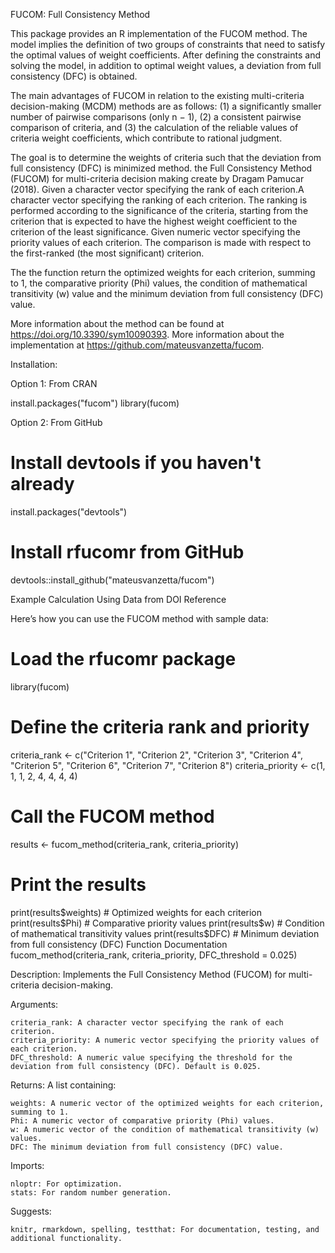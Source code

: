 FUCOM: Full Consistency Method 

This package provides an R implementation of the FUCOM method. 
The model implies the definition of two groups of constraints that need to satisfy the optimal values of weight coefficients.
After defining the constraints and solving the model, in addition to optimal weight values, a deviation from full consistency (DFC) is obtained.

The main advantages of FUCOM in relation to the existing multi-criteria decision-making (MCDM) methods are as follows: 
(1) a significantly smaller number of pairwise comparisons (only n − 1), 
(2) a consistent pairwise comparison of criteria, and 
(3) the calculation of the reliable values of criteria weight coefficients, which contribute to rational judgment.


The goal is to determine the weights of criteria such that the deviation from full consistency (DFC) is minimized method. 
the Full Consistency Method (FUCOM) for multi-criteria decision making create by Dragam Pamucar (2018).
Given a character vector specifying the rank of each criterion.A character vector specifying the ranking of each criterion.
The ranking is performed according to the significance of the criteria,  starting from the criterion that is expected to have the highest weight coefficient to the criterion of the least significance.
Given numeric vector specifying the priority values of each criterion. The comparison is made with respect to the first-ranked (the most significant) criterion.

The the function return the optimized weights for each criterion, summing to 1, the comparative priority (Phi) values, 
the condition of mathematical transitivity (w) value and the minimum deviation from full consistency (DFC) value.

More information about the method can be found at <https://doi.org/10.3390/sym10090393>. 
More information about the implementation at https://github.com/mateusvanzetta/fucom.

Installation:

Option 1: From CRAN

install.packages("fucom") library(fucom)

Option 2: From GitHub
# Install devtools if you haven't already
install.packages("devtools")

# Install rfucomr from GitHub
devtools::install_github("mateusvanzetta/fucom")

Example Calculation Using Data from DOI Reference

Here’s how you can use the FUCOM method with sample data:

# Load the rfucomr package
library(fucom)

# Define the criteria rank and priority
criteria_rank <- c("Criterion 1", "Criterion 2", "Criterion 3", "Criterion 4", "Criterion 5", "Criterion 6", "Criterion 7", "Criterion 8")
criteria_priority <- c(1, 1, 1, 2, 4, 4, 4, 4)

# Call the FUCOM method
results <- fucom_method(criteria_rank, criteria_priority)

# Print the results
print(results$weights)  # Optimized weights for each criterion
print(results$Phi)      # Comparative priority values
print(results$w)        # Condition of mathematical transitivity values
print(results$DFC)      # Minimum deviation from full consistency (DFC)
Function Documentation
fucom_method(criteria_rank, criteria_priority, DFC_threshold = 0.025)

Description: Implements the Full Consistency Method (FUCOM) for multi-criteria decision-making.

Arguments:

    criteria_rank: A character vector specifying the rank of each criterion.
    criteria_priority: A numeric vector specifying the priority values of each criterion.
    DFC_threshold: A numeric value specifying the threshold for the deviation from full consistency (DFC). Default is 0.025.

Returns: A list containing:

    weights: A numeric vector of the optimized weights for each criterion, summing to 1.
    Phi: A numeric vector of comparative priority (Phi) values.
    w: A numeric vector of the condition of mathematical transitivity (w) values.
    DFC: The minimum deviation from full consistency (DFC) value.

Imports:

    nloptr: For optimization.
    stats: For random number generation.

Suggests:

    knitr, rmarkdown, spelling, testthat: For documentation, testing, and additional functionality.

